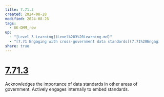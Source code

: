 ```yaml
---
title: 7.71.3
created: 2024-08-28
modified: 2024-08-28
tags:
  - UK-DMM_row
up:
  - "[Level 3 Learning](Level%203%20Learning.md)"
  - "[7.71 Engaging with cross-government data standards](7.71%20Engaging%20with%20cross-government%20data%20standards.md)"
share: true
---
```

# [7.71.3](7.71.3.md)

Acknowledges the importance of data standards in other areas of government. Actively engages internally to embed standards.
